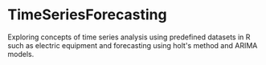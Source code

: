 # TimeSeriesForecasting
Exploring concepts of time series analysis using predefined datasets in R such as electric equipment and forecasting using holt's method and ARIMA models. 
